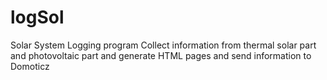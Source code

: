 # logSol
Solar System Logging program
Collect information from thermal solar part and photovoltaic part and generate HTML pages
and send information to Domoticz
